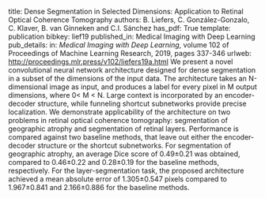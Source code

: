 title: Dense Segmentation in Selected Dimensions: Application to Retinal Optical Coherence Tomography
authors: B. Liefers, C. González-Gonzalo, C. Klaver, B. van Ginneken and C.I. Sánchez
has_pdf: True
template: publication
bibkey: lief19
published_in: Medical Imaging with Deep Learning
pub_details: in: <i>Medical Imaging with Deep Learning</i>, volume 102 of Proceedings of Machine Learning Research, 2019, pages 337-346
urlweb: http://proceedings.mlr.press/v102/liefers19a.html
We present a novel convolutional neural network architecture designed for dense segmentation  in  a  subset  of  the  dimensions  of  the  input  data.   The  architecture  takes  an N-dimensional image as input, and produces a label for every pixel in M output dimensions, where 0< M < N.  Large context is incorporated by an encoder-decoder structure, while funneling shortcut subnetworks provide precise localization.  We demonstrate applicability of the architecture on two problems in retinal optical coherence tomography:  segmentation of geographic atrophy and segmentation of retinal layers.  Performance is compared against two baseline methods, that leave out either the encoder-decoder structure or the shortcut subnetworks.  For segmentation of geographic atrophy, an average Dice score of 0.49±0.21 was obtained, compared to 0.46±0.22 and 0.28±0.19 for the baseline methods, respectively. For the layer-segmentation task, the proposed architecture achieved a mean absolute error of 1.305±0.547 pixels compared to 1.967±0.841 and 2.166±0.886 for the baseline methods.

